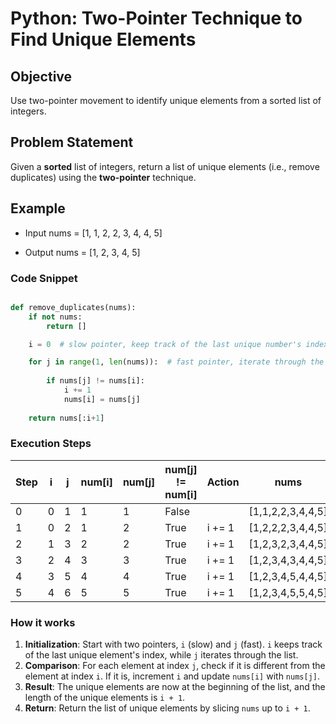 # Python: Two-Pointer Technique to Find Unique Elements

## Objective

Use two-pointer movement to identify unique elements from a sorted list of integers.

## Problem Statement

Given a **sorted** list of integers, return a list of unique elements (i.e., remove duplicates) using the **two-pointer** technique.

## Example

- Input nums = [1, 1, 2, 2, 3, 4, 4, 5]

- Output nums = [1, 2, 3, 4, 5]

### Code Snippet

```python

def remove_duplicates(nums):
    if not nums:
        return []

    i = 0  # slow pointer, keep track of the last unique number's index

    for j in range(1, len(nums)):  # fast pointer, iterate through the list
    
        if nums[j] != nums[i]:
            i += 1
            nums[i] = nums[j]
    
    return nums[:i+1]
```

### Execution Steps

| Step | i | j | num[i] | num[j] | num[j] != num[i] | Action | nums |
|------|---|---|--------|--------|------------------|--------|------|
| 0    | 0 | 1 |   1    |   1    |        False      |        |[1,1,2,2,3,4,4,5]|
| 1    | 0 | 2 |   1    |   2    |        True       | i += 1 |[1,2,2,2,3,4,4,5]|
| 2    | 1 | 3 |   2    |   2    |        True       | i += 1 |[1,2,3,2,3,4,4,5]|
| 3    | 2 | 4 |   3    |   3    |        True       | i += 1 |[1,2,3,4,3,4,4,5]|
| 4    | 3 | 5 |   4    |   4    |        True       | i += 1 |[1,2,3,4,5,4,4,5]|
| 5    | 4 | 6 |   5    |   5    |        True       | i += 1 |[1,2,3,4,5,5,4,5]|

### How it works

1. **Initialization**: Start with two pointers, `i` (slow) and `j` (fast). `i` keeps track of the last unique element's index, while `j` iterates through the list.
2. **Comparison**: For each element at index `j`, check if it is different from the element at index `i`. If it is, increment `i` and update `nums[i]` with `nums[j]`.  
3. **Result**: The unique elements are now at the beginning of the list, and the length of the unique elements is `i + 1`.
4. **Return**: Return the list of unique elements by slicing `nums` up to `i + 1`.
